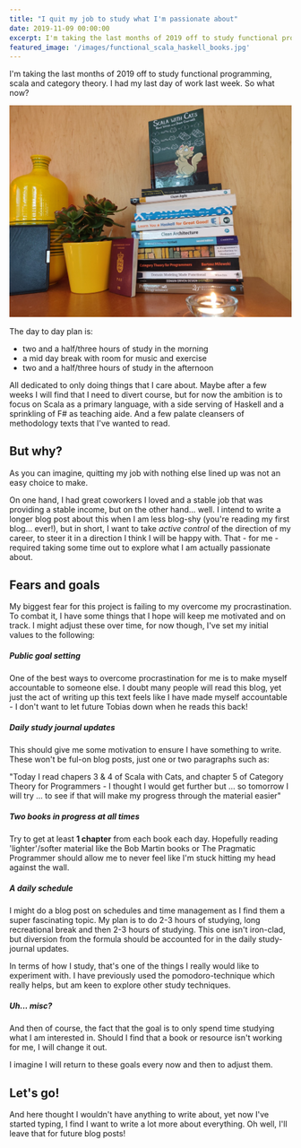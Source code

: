 ```yaml
---
title: "I quit my job to study what I'm passionate about"
date: 2019-11-09 00:00:00
excerpt: I'm taking the last months of 2019 off to study functional programming, scala and category theory...
featured_image: '/images/functional_scala_haskell_books.jpg'
---
```


I'm taking the last months of 2019 off to study 
functional programming, scala and category theory. I had my last day of work last week. So what now?

![](/images/functional_scala_haskell_books.jpg)

The day to day plan is:

* two and a half/three hours of study in the morning
* a mid day break with room for music and exercise
* two and a half/three hours of study in the afternoon

All dedicated to only doing things that I care about. Maybe
after a few weeks I will find that I need to divert course, but for now
the ambition is to focus on Scala as a primary language, with a side serving
of Haskell and a sprinkling of F# as teaching aide. And a few palate cleansers
of methodology texts that I've wanted to read.


## But why? 
As you can imagine, quitting my job with nothing
else lined up was not an easy choice to make.

On one hand, I had great coworkers I loved and a stable job that was 
providing a stable income, but on the other hand... well. I intend to write a 
longer blog post about this when I am less blog-shy 
(you're reading my first blog... ever!), but in short, 
I want to take *active control* of the direction of my career, to steer it in
a direction I think I will be happy with. That - for me - required taking 
some time out to explore what I am actually passionate about. 

## Fears and goals
    
My biggest fear for this project is failing to my overcome my procrastination. To combat it, I have some things 
that I hope will keep me motivated and on track. I might adjust these over time, for now though, 
I've set my initial values to the following:

##### Public goal setting

  One of the best ways to overcome procrastination for me is to
  make myself accountable to someone else. I doubt many people will
  read this blog, yet just the act of writing up this text feels like
  I have made myself accountable - I don't want to let future Tobias down when
  he reads this back!

##### Daily study journal updates

  This should give me some motivation to ensure I have something to write. These
  won't be ful-on blog posts, just one or two paragraphs such as: 
  
  "Today I read chapers 3 & 4 of 
  Scala with Cats, and chapter 5 of Category Theory for Programmers - I thought I would
  get further but ...  so tomorrow I will try ... to see if that will make my progress
  through the material easier"

##### Two books in progress at all times

  Try to get at least **1 chapter** from each book each day.
  Hopefully reading 'lighter'/softer material like the Bob Martin books or The Pragmatic Programmer should allow me
  to never feel like I'm stuck hitting my head against the wall.
 
##### A daily schedule

  I might do a blog post on schedules and time management as I find them
  a super fascinating topic. My plan is to do 2-3 hours of studying, long recreational break and then 2-3 hours of studying.
  This one isn't iron-clad, but diversion from the formula should be accounted for in the daily
  study-journal updates.
  
  In terms of how I study, that's one of the things I really would like to experiment
  with. I have previously used the pomodoro-technique which really helps, but
  am keen to explore other study techniques.

##### Uh... misc?

And then of course, the fact that the goal is to only spend time studying what I am interested in.
Should I find that a book or resource isn't working for me, I will change it out. 

I imagine I will return to these goals every now and then to adjust them.

## Let's go!

And here thought I wouldn't have anything to write about, yet now I've started typing, I find I want to write 
a lot more about everything. Oh well, I'll leave that for future blog posts!

